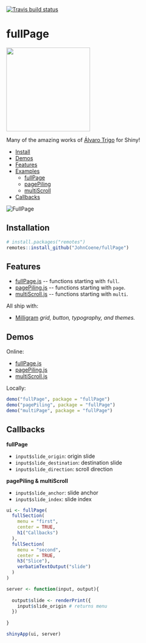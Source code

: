 [![Travis build status](https://travis-ci.org/RinteRface/fullPage.svg?branch=master)](https://travis-ci.org/RinteRface/fullPage)

# fullPage

<img src="http://rinterface.com/inst/images/shinybulma.svg" width="220px"/>

Many of the amazing works of [Álvaro Trigo](https://alvarotrigo.com/) for Shiny!

* [Install](#install)
* [Demos](#examples)
* [Features](#features)
* [Examples](#examples)
    * [fullPage](#fullPage-1)
    * [pagePiling](#pagePiling)
    * [multiScroll](#multiScroll)
* [Callbacks](#callbacks)

![FullPage](fullPage.gif)

## Installation

``` r
# install.packages("remotes")
remotes::install_github("JohnCoene/fullPage")
```

## Features

* [fullPage.js](https://github.com/alvarotrigo/fullPage.js/) -- functions starting with `full`.
* [pagePiling.js](https://github.com/alvarotrigo/pagePiling.js/) -- functions starting with `page`.
* [multiScroll.js](https://github.com/alvarotrigo/multiscroll.js) -- functions starting with `multi`.

All ship with:

* [Milligram](https://milligram.io/) *grid, button, typography, and themes.*

## Demos

Online:

* [fullPage.js](https://shiny.john-coene.com/fullPage)
* [pagePiling.js](https://shiny.john-coene.com/pagePiling)
* [multiScroll.js](https://shiny.john-coene.com/multiScroll)


Locally:

```r
demo("fullPage", package = "fullPage")
demo("pagePiling", package = "fullPage")
demo("multiPage", package = "fullPage")
```

## Callbacks

**fullPage**

- `input$slide_origin`: origin slide
- `input$slide_destination`: destination slide
- `input$slide_direction`: scroll direction

**pagePiling & multiScroll**

- `input$slide_anchor`: slide anchor
- `input$slide_index`: slide index

```r
ui <- fullPage(
  fullSection(
    menu = "first",
    center = TRUE,
    h1("Callbacks")
  ),
  fullSection(
    menu = "second",
    center = TRUE,
    h3("Slice"),
    verbatimTextOutput("slide")
  )
)

server <- function(input, output){
  
  output$slide <- renderPrint({
    input$slide_origin # returns menu
  })
  
}

shinyApp(ui, server)
```
